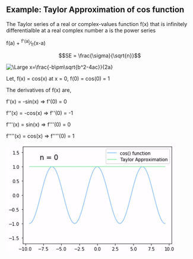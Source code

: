 ## Example: Taylor Approximation of cos function

The Taylor series of a real or complex-values function f(x) that is infinitely differentialble at a real complex number a is the power series

<p>f(a) + <sup>f'(a)</sup>&frasl;<sub>1!</sub>(x-a)</p>

```math
SE = \frac{\sigma}{\sqrt{n}}
```

<img src="https://latex.codecogs.com/svg.latex?\Large&space;x=\frac{-b\pm\sqrt{b^2-4ac}}{2a}" title="\Large x=\frac{-b\pm\sqrt{b^2-4ac}}{2a}" />

Let, f(x) = cos(x) at x = 0, f(0) = cos(0) = 1

The derivatives of f(x) are,
<p>f'(x) = -sin(x) &#8658; f'(0) = 0</p>
<p>f''(x) = -cos(x) &#8658; f''(0) = -1</p>
<p>f'''(x) = sin(x) &#8658; f'''(0) = 0</p>
<p>f''''(x) = cos(x) &#8658; f''''(0) = 1</p>



![](results/cos_result.gif)
